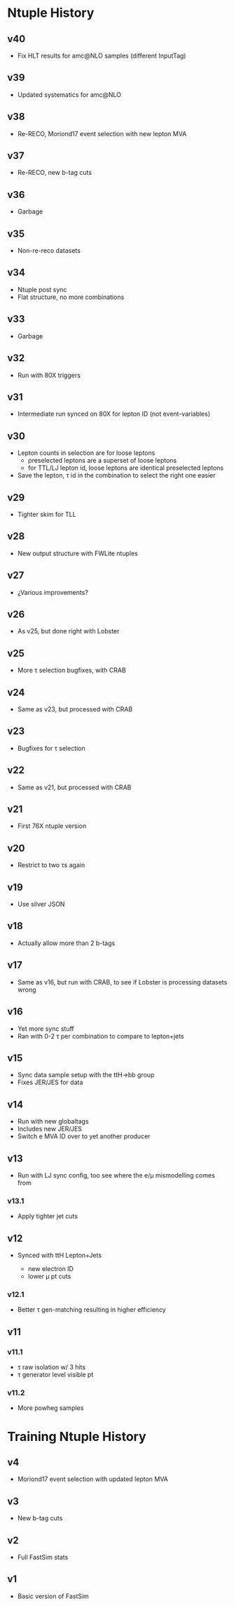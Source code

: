 # Ntuple History

## v40

* Fix HLT results for amc@NLO samples (different InputTag)

## v39

* Updated systematics for amc@NLO

## v38

* Re-RECO, Moriond17 event selection with new lepton MVA

## v37

* Re-RECO, new b-tag cuts

## v36

* Garbage

## v35

* Non-re-reco datasets

## v34

* Ntuple post sync
* Flat structure, no more combinations

## v33

* Garbage

## v32

* Run with 80X triggers

## v31

* Intermediate run synced on 80X for lepton ID (not event-variables)

## v30

* Lepton counts in selection are for loose leptons
  * preselected leptons are a superset of loose leptons
  * for TTL/LJ lepton id, loose leptons are identical preselected leptons
* Save the lepton, τ id in the combination to select the right one easier

## v29

* Tighter skim for TLL

## v28

* New output structure with FWLite ntuples

## v27

* ¿Various improvements?

## v26

* As v25, but done right with Lobster

## v25

* More τ selection bugfixes, with CRAB

## v24

* Same as v23, but processed with CRAB

## v23

* Bugfixes for τ selection

## v22

* Same as v21, but processed with CRAB

## v21

* First 76X ntuple version

## v20

* Restrict to two τs again

## v19

* Use silver JSON

## v18

* Actually allow more than 2 b-tags

## v17

* Same as v16, but run with CRAB, to see if Lobster is processing datasets
  wrong

## v16

* Yet more sync stuff
* Ran with 0-2 τ per combination to compare to lepton+jets

## v15

* Sync data sample setup with the ttH→bb group
* Fixes JER/JES for data

## v14

* Run with new globaltags
* Includes new JER/JES
* Switch e MVA ID over to yet another producer

## v13

* Run with LJ sync config, too see where the e/μ mismodelling comes from

### v13.1

* Apply tighter jet cuts

## v12

* Synced with ttH Lepton+Jets

  * new electron ID
  * lower μ pt cuts

### v12.1

* Better τ gen-matching resulting in higher efficiency

## v11

### v11.1

* τ raw isolation w/ 3 hits
* τ generator level visible pt

### v11.2

* More powheg samples

# Training Ntuple History

## v4

* Moriond17 event selection with updated lepton MVA

## v3

* New b-tag cuts

## v2

* Full FastSim stats

## v1

* Basic version of FastSim

